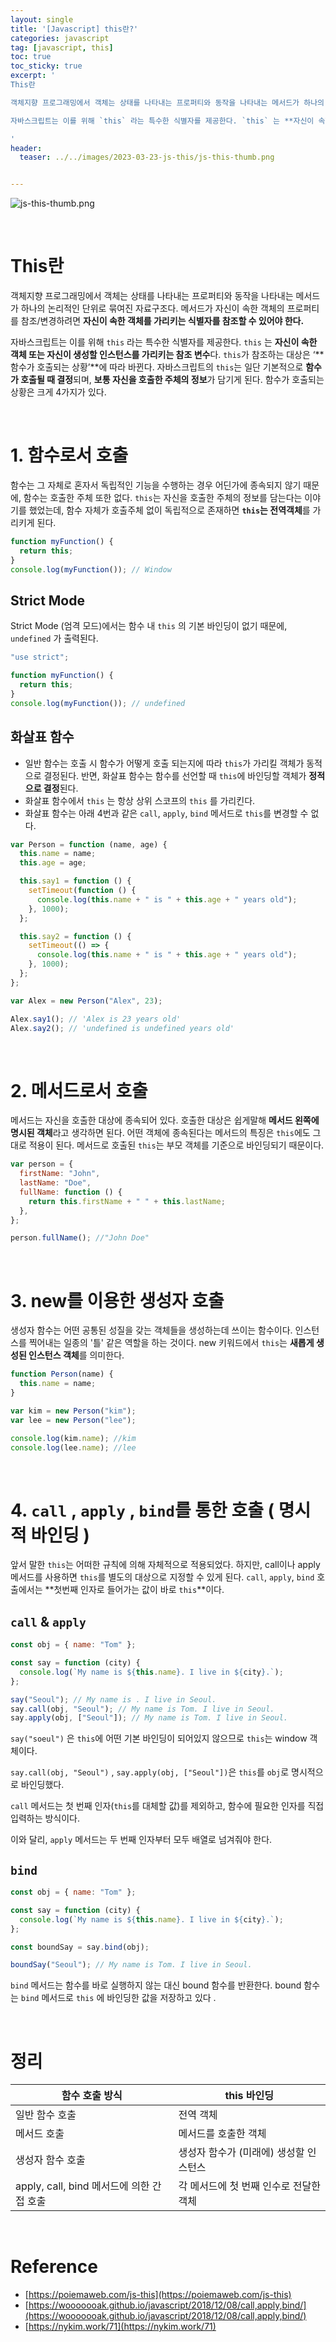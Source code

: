 ```yaml
---
layout: single
title: '[Javascript] this란?'
categories: javascript
tag: [javascript, this]
toc: true
toc_sticky: true
excerpt: '
This란

객체지향 프로그래밍에서 객체는 상태를 나타내는 프로퍼티와 동작을 나타내는 메서드가 하나의 논리적인 단위로 묶여진 자료구조다. 메서드가 자신이 속한 객체의 프로퍼티를 참조/변경하려면 **자신이 속한 객체를 가리키는 식별자를 참조할 수 있어야 한다.**

자바스크립트는 이를 위해 `this` 라는 특수한 식별자를 제공한다. `this` 는 **자신이 속한 객체 또는 자신이 생성할 인스턴스를 가리키는 참조 변수**다. `this`가 참조하는 대상은 ‘**함수가 호출되는 상황’**에 따라 바뀐다. 자바스크립트의 `this`는 일단 기본적으로 **함수가 호출될 때 결정**되며, **보통 자신을 호출한 주체의 정보**가 담기게 된다. 함수가 호출되는 상황은 크게 4가지가 있다.

'
header:
  teaser: ../../images/2023-03-23-js-this/js-this-thumb.png


---
```


![js-this-thumb.png](../../images/2023-03-23-js-this/js-this-thumb.png)

<br />

# This란

객체지향 프로그래밍에서 객체는 상태를 나타내는 프로퍼티와 동작을 나타내는 메서드가 하나의 논리적인 단위로 묶여진 자료구조다. 메서드가 자신이 속한 객체의 프로퍼티를 참조/변경하려면 **자신이 속한 객체를 가리키는 식별자를 참조할 수 있어야 한다.**

자바스크립트는 이를 위해 `this` 라는 특수한 식별자를 제공한다. `this` 는 **자신이 속한 객체 또는 자신이 생성할 인스턴스를 가리키는 참조 변수**다. `this`가 참조하는 대상은 ‘**함수가 호출되는 상황’**에 따라 바뀐다. 자바스크립트의 `this`는 일단 기본적으로 **함수가 호출될 때 결정**되며, **보통 자신을 호출한 주체의 정보**가 담기게 된다. 함수가 호출되는 상황은 크게 4가지가 있다.

<br />

# 1. 함수로서 호출

함수는 그 자체로 혼자서 독립적인 기능을 수행하는 경우 어딘가에 종속되지 않기 때문에, 함수는 호출한 주체 또한 없다. `this`는 자신을 호출한 주체의 정보를 담는다는 이야기를 했었는데, 함수 자체가 호출주체 없이 독립적으로 존재하면 **`this`는 전역객체**를 가리키게 된다.

```jsx
function myFunction() {
  return this;
}
console.log(myFunction()); // Window
```

## Strict Mode

Strict Mode (엄격 모드)에서는 함수 내 `this` 의 기본 바인딩이 없기 때문에, `undefined` 가 출력된다.

```jsx
"use strict";

function myFunction() {
  return this;
}
console.log(myFunction()); // undefined
```

## 화살표 함수

- 일반 함수는 호출 시 함수가 어떻게 호출 되는지에 따라 `this`가 가리킬 객체가 동적으로 결정된다. 반면, 화살표 함수는 함수를 선언할 때 `this`에 바인딩할 객체가 **정적으로 결정**된다.
- 화살표 함수에서 `this` 는 항상 상위 스코프의 `this` 를 가리킨다.
- 화살표 함수는 아래 4번과 같은 `call`, `apply`, `bind` 메서드로 `this`를 변경할 수 없다.

```jsx
var Person = function (name, age) {
  this.name = name;
  this.age = age;

  this.say1 = function () {
    setTimeout(function () {
      console.log(this.name + " is " + this.age + " years old");
    }, 1000);
  };

  this.say2 = function () {
    setTimeout(() => {
      console.log(this.name + " is " + this.age + " years old");
    }, 1000);
  };
};

var Alex = new Person("Alex", 23);

Alex.say1(); // 'Alex is 23 years old'
Alex.say2(); // 'undefined is undefined years old'
```

<br />

# 2. 메서드로서 호출

메서드는 자신을 호출한 대상에 종속되어 있다. 호출한 대상은 쉽게말해 **메서드 왼쪽에 명시된 객체**라고 생각하면 된다. 어떤 객체에 종속된다는 메서드의 특징은 `this`에도 그대로 적용이 된다. 메서드로 호출된 `this`는 부모 객체를 기준으로 바인딩되기 때문이다.

```jsx
var person = {
  firstName: "John",
  lastName: "Doe",
  fullName: function () {
    return this.firstName + " " + this.lastName;
  },
};

person.fullName(); //"John Doe"
```

<br />

# 3. new를 이용한 생성자 호출

생성자 함수는 어떤 공통된 성질을 갖는 객체들을 생성하는데 쓰이는 함수이다. 인스턴스를 찍어내는 일종의 '틀' 같은 역할을 하는 것이다. new 키워드에서 `this`는 **새롭게 생성된 인스턴스 객체**를 의미한다.

```jsx
function Person(name) {
  this.name = name;
}

var kim = new Person("kim");
var lee = new Person("lee");

console.log(kim.name); //kim
console.log(lee.name); //lee
```

<br />

# 4. `call` , `apply` , `bind`를 통한 호출 ( 명시적 바인딩 )

앞서 말한 `this`는 어떠한 규칙에 의해 자체적으로 적용되었다. 하지만, call이나 apply 메서드를 사용하면 `this`를 별도의 대상으로 지정할 수 있게 된다. `call`, `apply`, `bind` 호출에서는 **첫번째 인자로 들어가는 값이 바로 `this`**이다.

## `call` & `apply`

```jsx
const obj = { name: "Tom" };

const say = function (city) {
  console.log(`My name is ${this.name}. I live in ${city}.`);
};

say("Seoul"); // My name is . I live in Seoul.
say.call(obj, "Seoul"); // My name is Tom. I live in Seoul.
say.apply(obj, ["Seoul"]); // My name is Tom. I live in Seoul.
```

`say("soeul")` 은 `this`에 어떤 기본 바인딩이 되어있지 않으므로 `this`는 window 객체이다.

`say.call(obj, "Seoul")` , `say.apply(obj, ["Seoul"])`은 `this`를 `obj`로 명시적으로 바인딩했다.

`call` 메서드는 첫 번째 인자(`this`를 대체할 값)를 제외하고, 함수에 필요한 인자를 직접 입력하는 방식이다.

이와 달리, `apply` 메서드는 두 번째 인자부터 모두 배열로 넘겨줘야 한다.

## `bind`

```jsx
const obj = { name: "Tom" };

const say = function (city) {
  console.log(`My name is ${this.name}. I live in ${city}.`);
};

const boundSay = say.bind(obj);

boundSay("Seoul"); // My name is Tom. I live in Seoul.
```

`bind` 메서드는 함수를 바로 실행하지 않는 대신 bound 함수를 반환한다. bound 함수는 `bind` 메서드로 `this` 에 바인딩한 값을 저장하고 있다 .

<br />

# 정리

| 함수 호출 방식                            | this 바인딩                            |
| ----------------------------------------- | -------------------------------------- |
| 일반 함수 호출                            | 전역 객체                              |
| 메서드 호출                               | 메서드를 호출한 객체                   |
| 생성자 함수 호출                          | 생성자 함수가 (미래에) 생성할 인스턴스 |
| apply, call, bind 메서드에 의한 간접 호출 | 각 메서드에 첫 번째 인수로 전달한 객체 |

<br />

# Reference

- [https://poiemaweb.com/js-this](https://poiemaweb.com/js-this)
- [https://wooooooak.github.io/javascript/2018/12/08/call,apply,bind/](https://wooooooak.github.io/javascript/2018/12/08/call,apply,bind/)
- [https://nykim.work/71](https://nykim.work/71)
